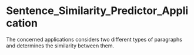# Sentence_Similarity_Predictor_Application
The concerned applications considers two different types of paragraphs and determines the similarity between them.
